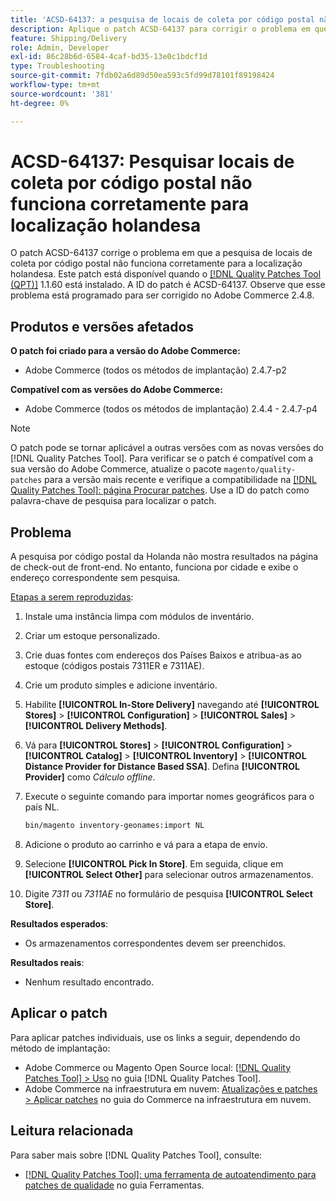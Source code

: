 ```yaml
---
title: 'ACSD-64137: a pesquisa de locais de coleta por código postal não funciona corretamente na localização holandesa'
description: Aplique o patch ACSD-64137 para corrigir o problema em que a pesquisa de locais de coleta por código postal não funciona corretamente para a localização holandesa.
feature: Shipping/Delivery
role: Admin, Developer
exl-id: 86c28b6d-6584-4caf-bd35-13e0c1bdcf1d
type: Troubleshooting
source-git-commit: 7fdb02a6d89d50ea593c5fd99d78101f89198424
workflow-type: tm+mt
source-wordcount: '381'
ht-degree: 0%

---
```


# ACSD-64137: Pesquisar locais de coleta por código postal não funciona corretamente para localização holandesa

O patch ACSD-64137 corrige o problema em que a pesquisa de locais de coleta por código postal não funciona corretamente para a localização holandesa. Este patch está disponível quando o [[!DNL Quality Patches Tool (QPT)]](/help/tools/quality-patches-tool/quality-patches-tool-to-self-serve-quality-patches.md) 1.1.60 está instalado. A ID do patch é ACSD-64137. Observe que esse problema está programado para ser corrigido no Adobe Commerce 2.4.8.

## Produtos e versões afetados

**O patch foi criado para a versão do Adobe Commerce:**

* Adobe Commerce (todos os métodos de implantação) 2.4.7-p2

**Compatível com as versões do Adobe Commerce:**

* Adobe Commerce (todos os métodos de implantação) 2.4.4 - 2.4.7-p4

>[!NOTE]
>
>O patch pode se tornar aplicável a outras versões com as novas versões do [!DNL Quality Patches Tool]. Para verificar se o patch é compatível com a sua versão do Adobe Commerce, atualize o pacote `magento/quality-patches` para a versão mais recente e verifique a compatibilidade na [[!DNL Quality Patches Tool]: página Procurar patches](https://experienceleague.adobe.com/tools/commerce-quality-patches/index.html). Use a ID do patch como palavra-chave de pesquisa para localizar o patch.

## Problema

A pesquisa por código postal da Holanda não mostra resultados na página de check-out de front-end. No entanto, funciona por cidade e exibe o endereço correspondente sem pesquisa.

<u>Etapas a serem reproduzidas</u>:

1. Instale uma instância limpa com módulos de inventário.
1. Criar um estoque personalizado.
1. Crie duas fontes com endereços dos Países Baixos e atribua-as ao estoque (códigos postais 7311ER e 7311AE).
1. Crie um produto simples e adicione inventário.
1. Habilite **[!UICONTROL In-Store Delivery]** navegando até **[!UICONTROL Stores]** > **[!UICONTROL Configuration]** > **[!UICONTROL Sales]** > **[!UICONTROL Delivery Methods]**.
1. Vá para **[!UICONTROL Stores]** > **[!UICONTROL Configuration]** > **[!UICONTROL Catalog]** > **[!UICONTROL Inventory]** > **[!UICONTROL Distance Provider for Distance Based SSA]**. Defina **[!UICONTROL Provider]** como *Cálculo offline*.
1. Execute o seguinte comando para importar nomes geográficos para o país NL.

   ```bash
   bin/magento inventory-geonames:import NL
   ```

1. Adicione o produto ao carrinho e vá para a etapa de envio.
1. Selecione **[!UICONTROL Pick In Store]**. Em seguida, clique em **[!UICONTROL Select Other]** para selecionar outros armazenamentos.
1. Digite *7311* ou *7311AE* no formulário de pesquisa **[!UICONTROL Select Store]**.


**Resultados esperados**:

* Os armazenamentos correspondentes devem ser preenchidos.

**Resultados reais**:

* Nenhum resultado encontrado.

## Aplicar o patch

Para aplicar patches individuais, use os links a seguir, dependendo do método de implantação:

* Adobe Commerce ou Magento Open Source local: [[!DNL Quality Patches Tool] > Uso](/help/tools/quality-patches-tool/usage.md) no guia [!DNL Quality Patches Tool].
* Adobe Commerce na infraestrutura em nuvem: [Atualizações e patches > Aplicar patches](https://experienceleague.adobe.com/docs/commerce-cloud-service/user-guide/develop/upgrade/apply-patches.html) no guia do Commerce na infraestrutura em nuvem.


## Leitura relacionada

Para saber mais sobre [!DNL Quality Patches Tool], consulte:

* [[!DNL Quality Patches Tool]: uma ferramenta de autoatendimento para patches de qualidade](/help/tools/quality-patches-tool/quality-patches-tool-to-self-serve-quality-patches.md) no guia Ferramentas.
